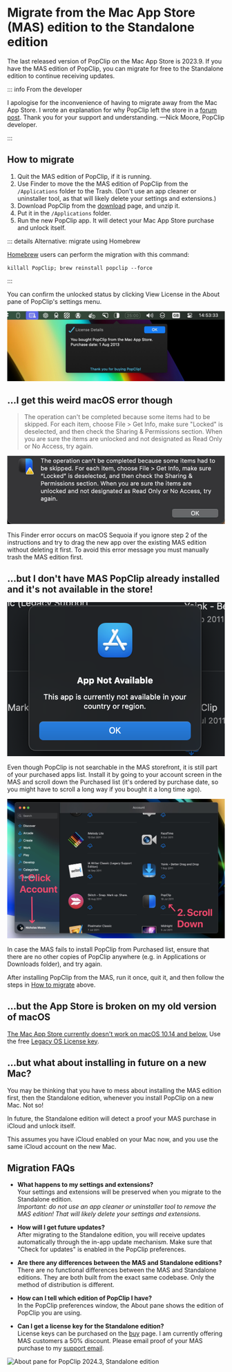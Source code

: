 # Migrate from the Mac App Store (MAS) edition to the Standalone edition

The last released version of PopClip on the Mac App Store is 2023.9. If you have
the MAS edition of PopClip, you can migrate for free to the Standalone edition
to continue receiving updates.

::: info From the developer

I apologise for the inconvenience of having to migrate away from the Mac App
Store. I wrote an explanation for why PopClip left the store in a
[forum post](https://forum.popclip.app/t/popclip-is-leaving-the-mac-app-store/2188).
Thank you for your support and understanding. —Nick Moore, PopClip developer.

:::

## How to migrate

1. Quit the MAS edition of PopClip, if it is running.
2. Use Finder to move the the MAS edition of PopClip from the
   `/Applications` folder to the Trash. (Don't use
   an app cleaner or uninstaller tool, as that will likely delete your settings
   and extensions.)
3. Download PopClip from the [download](/download) page, and unzip it.
4. Put it in the `/Applications` folder.
5. Run the new PopClip app. It will detect your Mac App Store purchase and
   unlock itself.

::: details Alternative: migrate using Homebrew

[Homebrew](https://brew.sh/) users can perform the migration with this command:

```
killall PopClip; brew reinstall popclip --force
```

:::

You can confirm the unlocked status by clicking View License in the About pane
of PopClip's settings menu.

![](./media/shot-mas-license-2.jpg "Standalone edition recognizing the MAS purchase")

## ...I get this weird macOS error though

> The operation can't be completed because some items had to be skipped. For
> each item, choose File > Get Info, make sure "Locked" is deselected, and then
> check the Sharing & Permissions section. When you are sure the items are
> unlocked and not designated as Read Only or No Access, try again.

![](./media/shot-operation-locked-error.jpg "Error message when replacing the PopClip app without deleting the old one first")

This Finder error occurs on macOS Sequoia if you ignore step 2 of the
instructions and try to drag the new app over the existing MAS edition without
deleting it first. To avoid this error message you must manually trash the MAS edition first.

## ...but I don't have MAS PopClip already installed and it's not available in the store!

![](./media/shot-app-not-available.png#prefs "App not available? No problem, find it in your Account's purchased list.")

Even though PopClip is not searchable in the MAS storefront, it is still part of
your purchased apps list. Install it by going to your account screen in the MAS
and scroll down the Purchased list (it's ordered by purchase date, so you might
have to scroll a long way if you bought it a long time ago).

![](./media/shot-mas-account.jpg "Find PopClip in the Purchased list of your Mac App Store account.")

In case the MAS fails to install PopClip from Purchased list, ensure that there
are no other copies of PopClip anywhere (e.g. in Applications or Downloads
folder), and try again.

After installing PopClip from the MAS, run it once, quit it, and then follow the
steps in [How to migrate](#how-to-migrate) above.

## ...but the App Store is broken on my old version of macOS

[The Mac App Store currently doesn't work on macOS 10.14 and below.](https://mjtsai.com/blog/2025/02/06/mac-app-store-broken-on-macos-10-14-and-earlier/) Use the free [Legacy OS License key](/download#license-key-for-legacy-macos).

## ...but what about installing in future on a new Mac?

You may be thinking that you have to mess about installing the MAS edition
first, then the Standalone edition, whenever you install PopClip on a new Mac.
Not so!

In future, the Standalone edition will detect a proof your MAS purchase in
iCloud and unlock itself.

This assumes you have iCloud enabled on your Mac now, and you use the same
iCloud account on the new Mac.

## Migration FAQs

- **What happens to my settings and extensions?**<br>Your settings and
  extensions will be preserved when you migrate to the Standalone edition.<br>
  _Important: do not use an app cleaner or uninstaller tool to remove the MAS
  edition! That will likely delete your settings and extensions._

- **How will I get future updates?**<br>After migrating to the Standalone
  edition, you will receive updates automatically through the in-app update
  mechanism. Make sure that "Check for updates" is enabled in the PopClip
  preferences.

- **Are there any differences between the MAS and Standalone editions?**
  <br>There are no functional differences between the MAS and Standalone
  editions. They are both built from the exact same codebase. Only the method of
  distribution is different.

- **How can I tell which edition of PopClip I have?**<br>In the PopClip
  preferences window, the About pane shows the edition of PopClip you are using.

- **Can I get a license key for the Standalone edition?**<br>License keys can be
  purchased on the [buy](/buy) page. I am currently offering MAS customers a 50%
  discount. Please email proof of your MAS purchase to my
  [support email](/support).

![](./media/shot-2024-3-about.png "About pane for PopClip 2024.3, Standalone edition")
